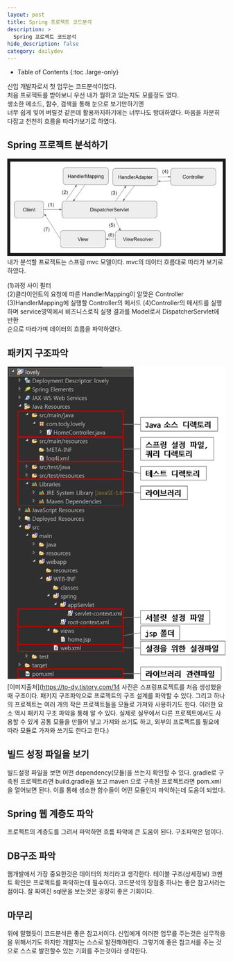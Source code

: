 ```yaml
---
layout: post
title: Spring 프로젝트 코드분석
description: >
  Spring 프로젝트 코드분석
hide_description: false
category: dailydev
---
```



- Table of Contents
{:toc .large-only}

신입 개발자로서 첫 업무는 코드분석이었다.<br>
처음 프로젝트를 받아보니 우선 내가 뭘하고 있는지도 모를정도 였다.<br>
생소한 메소드, 함수, 검색을 통해 눈으로 보기만하기엔<br>
너무 쉽게 잊어 버릴것 같은데 활용까지하기에는 너무나도 방대하였다.
마음을 차분히 다잡고 천천히 흐름을 따라가보기로 하였다.

## Spring 프로젝트 분석하기

![800x400](../../assets/img/blog/SpringMvc.jpg "SpringMvc")
내가 분석할 프로젝트는 스프링 mvc 모델이다. mvc의 데이터 흐름대로 따라가 보기로 하였다.

(1)과정 사이 필터 <br>
(2)클라이언트의 요청에 따른 HandlerMapping이 알맞은 Controller <br>
(3)HandlerMapping에 실행할 Controller의 메서드
(4)Controller의 메서드를 실행하며 service영역에서 비즈니스로직 실행 결과를 Model로서 DispatcherServlet에 반환<br>
순으로 따라가며 데이터의 흐름을 파악하였다.

## 패키지 구조파악
![800x400](../../assets/img/blog/mvcproject.png "mvcproject")
[이미지출처](https://to-dy.tistory.com/14
사진은 스프링프로젝트를 처음 생성했을때 구조이다.
패키지 구조파악으로 프로젝트의 구조 설계를 파악할 수 있다.
그리고 하나의 프로젝트는 여러 개의 작은 프로젝트들을 모듈로 가져와 사용하기도 한다. 
이러한 요소 역시 패키지 구조 파악을 통해 알 수 있다.
실제로 실무에서 다른 프로젝트에서도 사용할 수 있게 공통 모듈을 만들어 넣고 가져와 쓰기도 하고, 외부의 프로젝트를 필요에 따라 모듈로 가져와 쓰기도 한다고 한다.)


## 빌드 성정 파일을 보기
빌드설정 파일을 보면 어떤 dependency(모듈)을 쓰는지 확인할 수 있다.
gradle로 구축된 프로젝트라면 build.gradle을 보고 maven 으로 구촉된 프로젝트라면 pom.xml을 열어보면 된다.
이를 통해 생소한 함수들이 어떤 모듈인지 파악하는데 도움이 되었다.

## Spring 웹 계층도 파악
프로젝트의 계층도를 그려서 파악하면 흐름 파악에 큰 도움이 된다.
구조파악은 덤이다.

## DB구조 파악
웹개발에서 가장 중요한것은 데이터의 처리라고 생각한다. 테이블 구조(상세정보) 코멘트 확인은 프로젝트를 파악하는데 필수이다. 코드분석의 장점중 하나는 좋은 참고서라는 점이다.
잘 짜여진 sql문을 보는것은 굉장히 좋은 기회이다.


## 마무리
위에 말했듯이 코드분석은 좋은 참고서이다. 신입에게 이러한 업무를 주는것은 
실무적응을 위해서기도 하지만 개발자는 스스로 발전해야한다. 그렇기에 좋은 참고서를 주는 것으로 스스로 발전할수 있는 기회를 주는것이라 생각한다.